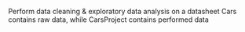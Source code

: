 Perform data cleaning & exploratory data analysis on a datasheet 
Cars contains raw data, while CarsProject contains performed data
